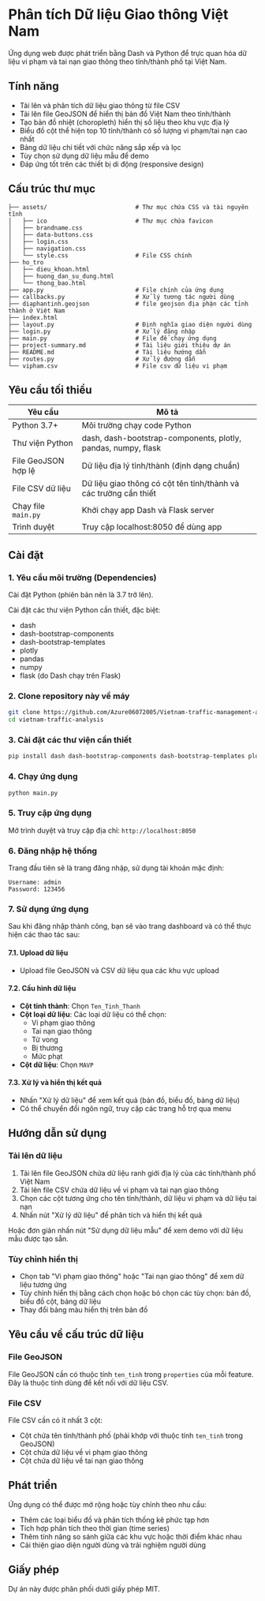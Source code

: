 # Phân tích Dữ liệu Giao thông Việt Nam

Ứng dụng web được phát triển bằng Dash và Python để trực quan hóa dữ liệu vi phạm và tai nạn giao thông theo tỉnh/thành phố tại Việt Nam.

## Tính năng

- Tải lên và phân tích dữ liệu giao thông từ file CSV
- Tải lên file GeoJSON để hiển thị bản đồ Việt Nam theo tỉnh/thành
- Tạo bản đồ nhiệt (choropleth) hiển thị số liệu theo khu vực địa lý
- Biểu đồ cột thể hiện top 10 tỉnh/thành có số lượng vi phạm/tai nạn cao nhất
- Bảng dữ liệu chi tiết với chức năng sắp xếp và lọc
- Tùy chọn sử dụng dữ liệu mẫu để demo
- Đáp ứng tốt trên các thiết bị di động (responsive design)

## Cấu trúc thư mục

```
├── assets/                         # Thư mục chứa CSS và tài nguyên tĩnh
│   ├── ico                         # Thư mục chứa favicon
│   ├── brandname.css
│   ├── data-buttons.css
│   ├── login.css
│   ├── navigation.css
│   └── style.css                   # File CSS chính
├── ho_tro
│   ├── dieu_khoan.html
│   ├── huong_dan_su_dung.html
│   └── thong_bao.html
├── app.py                          # File chính của ứng dụng
├── callbacks.py                    # Xử lý tương tác người dùng
├── diaphantinh.geojson             # file geojson địa phận các tỉnh thành ở Việt Nam
├── index.html
├── layout.py                       # Định nghĩa giao diện người dùng
├── login.py                        # Xử lý đăng nhập
├── main.py                         # File để chạy ứng dụng
├── project-summary.md              # Tài liệu giới thiệu dự án
├── README.md                       # Tài liệu hướng dẫn
├── routes.py                       # Xử lý đường dẫn
└── vipham.csv                      # File csv dữ liệu vi phạm
```

## Yêu cầu tối thiểu

| Yêu cầu             | Mô tả                                                            |
| ------------------- | ---------------------------------------------------------------- |
| Python 3.7+         | Môi trường chạy code Python                                      |
| Thư viện Python     | dash, dash-bootstrap-components, plotly, pandas, numpy, flask    |
| File GeoJSON hợp lệ | Dữ liệu địa lý tỉnh/thành (định dạng chuẩn)                      |
| File CSV dữ liệu    | Dữ liệu giao thông có cột tên tỉnh/thành và các trường cần thiết |
| Chạy file `main.py` | Khởi chạy app Dash và Flask server                               |
| Trình duyệt         | Truy cập localhost:8050 để dùng app                              |

## Cài đặt

### 1. Yêu cầu môi trường (Dependencies)

Cài đặt Python (phiên bản nên là 3.7 trở lên).

Cài đặt các thư viện Python cần thiết, đặc biệt:

- dash
- dash-bootstrap-components
- dash-bootstrap-templates
- plotly
- pandas
- numpy
- flask (do Dash chạy trên Flask)

### 2. Clone repository này về máy

```bash
git clone https://github.com/Azure06072005/Vietnam-traffic-management-application.git
cd vietnam-traffic-analysis
```

### 3. Cài đặt các thư viện cần thiết

```bash
pip install dash dash-bootstrap-components dash-bootstrap-templates plotly pandas numpy flask
```

### 4. Chạy ứng dụng

```bash
python main.py
```

### 5. Truy cập ứng dụng

Mở trình duyệt và truy cập địa chỉ: `http://localhost:8050`

### 6. Đăng nhập hệ thống

Trang đầu tiên sẽ là trang đăng nhập, sử dụng tài khoản mặc định:

```
Username: admin
Password: 123456
```

### 7. Sử dụng ứng dụng

Sau khi đăng nhập thành công, bạn sẽ vào trang dashboard và có thể thực hiện các thao tác sau:

#### 7.1. Upload dữ liệu

- Upload file GeoJSON và CSV dữ liệu qua các khu vực upload

#### 7.2. Cấu hình dữ liệu

- **Cột tỉnh thành**: Chọn `Ten_Tinh_Thanh`
- **Cột loại dữ liệu**: Các loại dữ liệu có thể chọn:
  - Vi phạm giao thông
  - Tai nạn giao thông
  - Tử vong
  - Bị thương
  - Mức phạt
- **Cột dữ liệu**: Chọn `MAVP`

#### 7.3. Xử lý và hiển thị kết quả

- Nhấn "Xử lý dữ liệu" để xem kết quả (bản đồ, biểu đồ, bảng dữ liệu)
- Có thể chuyển đổi ngôn ngữ, truy cập các trang hỗ trợ qua menu

## Hướng dẫn sử dụng

### Tải lên dữ liệu

1. Tải lên file GeoJSON chứa dữ liệu ranh giới địa lý của các tỉnh/thành phố Việt Nam
2. Tải lên file CSV chứa dữ liệu về vi phạm và tai nạn giao thông
3. Chọn các cột tương ứng cho tên tỉnh/thành, dữ liệu vi phạm và dữ liệu tai nạn
4. Nhấn nút "Xử lý dữ liệu" để phân tích và hiển thị kết quả

Hoặc đơn giản nhấn nút "Sử dụng dữ liệu mẫu" để xem demo với dữ liệu mẫu được tạo sẵn.

### Tùy chỉnh hiển thị

- Chọn tab "Vi phạm giao thông" hoặc "Tai nạn giao thông" để xem dữ liệu tương ứng
- Tùy chỉnh hiển thị bằng cách chọn hoặc bỏ chọn các tùy chọn: bản đồ, biểu đồ cột, bảng dữ liệu
- Thay đổi bảng màu hiển thị trên bản đồ

## Yêu cầu về cấu trúc dữ liệu

### File GeoJSON

File GeoJSON cần có thuộc tính `ten_tinh` trong `properties` của mỗi feature. Đây là thuộc tính dùng để kết nối với dữ liệu CSV.

### File CSV

File CSV cần có ít nhất 3 cột:

- Cột chứa tên tỉnh/thành phố (phải khớp với thuộc tính `ten_tinh` trong GeoJSON)
- Cột chứa dữ liệu về vi phạm giao thông
- Cột chứa dữ liệu về tai nạn giao thông

## Phát triển

Ứng dụng có thể được mở rộng hoặc tùy chỉnh theo nhu cầu:

- Thêm các loại biểu đồ và phân tích thống kê phức tạp hơn
- Tích hợp phân tích theo thời gian (time series)
- Thêm tính năng so sánh giữa các khu vực hoặc thời điểm khác nhau
- Cải thiện giao diện người dùng và trải nghiệm người dùng

## Giấy phép

Dự án này được phân phối dưới giấy phép MIT.
